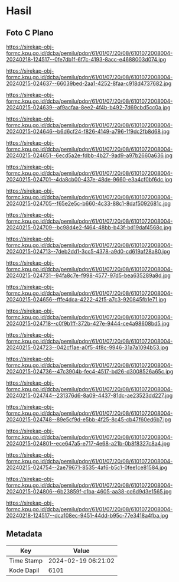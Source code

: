# Hasil

## Foto C Plano

https://sirekap-obj-formc.kpu.go.id/dcba/pemilu/pdpr/61/01/07/20/08/6101072008004-20240218-124517--0fe7db1f-6f7c-4193-8acc-e4688003d074.jpg

https://sirekap-obj-formc.kpu.go.id/dcba/pemilu/pdpr/61/01/07/20/08/6101072008004-20240215-024637--66039bed-2aa1-4252-8faa-c918d4737682.jpg

https://sirekap-obj-formc.kpu.go.id/dcba/pemilu/pdpr/61/01/07/20/08/6101072008004-20240215-024639--af9acfaa-8ee2-4f4b-b492-7d69cbd5cc0a.jpg

https://sirekap-obj-formc.kpu.go.id/dcba/pemilu/pdpr/61/01/07/20/08/6101072008004-20240215-024646--b6d6cf24-f826-4149-a796-1f9dc2fb8d68.jpg

https://sirekap-obj-formc.kpu.go.id/dcba/pemilu/pdpr/61/01/07/20/08/6101072008004-20240215-024651--6ecd5a2e-fdbb-4b27-9ad9-a97b2660a636.jpg

https://sirekap-obj-formc.kpu.go.id/dcba/pemilu/pdpr/61/01/07/20/08/6101072008004-20240215-024701--4da8cb00-437e-48de-9660-e3a4cf0bf6dc.jpg

https://sirekap-obj-formc.kpu.go.id/dcba/pemilu/pdpr/61/01/07/20/08/6101072008004-20240215-024705--f65e2e5c-b660-4c33-88c1-8daf5092681c.jpg

https://sirekap-obj-formc.kpu.go.id/dcba/pemilu/pdpr/61/01/07/20/08/6101072008004-20240215-024709--bc98d4e2-f464-48bb-b43f-bd19daf4568c.jpg

https://sirekap-obj-formc.kpu.go.id/dcba/pemilu/pdpr/61/01/07/20/08/6101072008004-20240215-024713--7deb2dd1-3cc5-4378-a9d0-cd619af28a80.jpg

https://sirekap-obj-formc.kpu.go.id/dcba/pemilu/pdpr/61/01/07/20/08/6101072008004-20240215-024731--94fa8c7e-f998-4577-97d5-bea635289a8d.jpg

https://sirekap-obj-formc.kpu.go.id/dcba/pemilu/pdpr/61/01/07/20/08/6101072008004-20240215-024656--fffe4dca-4222-42f5-a7c3-920845fb1e71.jpg

https://sirekap-obj-formc.kpu.go.id/dcba/pemilu/pdpr/61/01/07/20/08/6101072008004-20240215-024718--c0f9b1ff-372b-427e-9444-ce4a98608bd5.jpg

https://sirekap-obj-formc.kpu.go.id/dcba/pemilu/pdpr/61/01/07/20/08/6101072008004-20240215-024723--042cf1ae-a0f5-4f8c-9946-31a7a1094b53.jpg

https://sirekap-obj-formc.kpu.go.id/dcba/pemilu/pdpr/61/01/07/20/08/6101072008004-20240215-024736--47c3904b-fec4-4517-bd26-d3008526a65c.jpg

https://sirekap-obj-formc.kpu.go.id/dcba/pemilu/pdpr/61/01/07/20/08/6101072008004-20240215-024744--231376d6-8a09-4437-81dc-ae23523dd227.jpg

https://sirekap-obj-formc.kpu.go.id/dcba/pemilu/pdpr/61/01/07/20/08/6101072008004-20240215-024748--89e5cf9d-e5bb-4f25-8c45-cb47f60ed6b7.jpg

https://sirekap-obj-formc.kpu.go.id/dcba/pemilu/pdpr/61/01/07/20/08/6101072008004-20240215-024801--ece647a5-e717-4e68-a21b-0b8f8327c8a4.jpg

https://sirekap-obj-formc.kpu.go.id/dcba/pemilu/pdpr/61/01/07/20/08/6101072008004-20240215-024754--2ae79671-8535-4af6-b5c1-0fee1ce81584.jpg

https://sirekap-obj-formc.kpu.go.id/dcba/pemilu/pdpr/61/01/07/20/08/6101072008004-20240215-024806--6b23859f-c1ba-4605-aa38-cc6d9d3e1565.jpg

https://sirekap-obj-formc.kpu.go.id/dcba/pemilu/pdpr/61/01/07/20/08/6101072008004-20240218-124517--dca108ec-9451-44dd-b95c-77e3418a4fba.jpg


## Metadata

| Key        | Value               |
| ---------- | ------------------- |
| Time Stamp | 2024-02-19 06:21:02 |
| Kode Dapil | 6101                |




